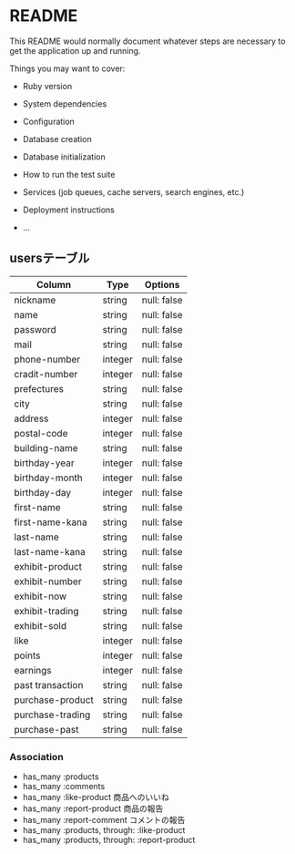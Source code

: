 # README

This README would normally document whatever steps are necessary to get the
application up and running.

Things you may want to cover:

* Ruby version

* System dependencies

* Configuration

* Database creation

* Database initialization

* How to run the test suite

* Services (job queues, cache servers, search engines, etc.)

* Deployment instructions

* ...


## usersテーブル
|Column|Type|Options|
|------|----|-------|
|nickname|string|null: false|
|name|string|null: false|名前
|password|string|null: false|パスワード
|mail|string|null: false|
|phone-number|integer|null: false|電話番号
|cradit-number|integer|null: false|クレジット番号
|prefectures|string|null: false|都道府県
|city|string|null: false|市区町村
|address|integer|null: false|番地
|postal-code|integer|null: false|郵便番号
|building-name|string|null: false|建物名
|birthday-year|integer|null: false|誕生年
|birthday-month|integer|null: false|月
|birthday-day|integer|null: false|日
|first-name|string|null: false|姓（漢字）
|first-name-kana|string|null: false|姓（仮名）
|last-name|string|null: false|名（漢字）
|last-name-kana|string|null: false|名（仮名）
|exhibit-product|string|null: false|出品した商品
|exhibit-number|string|null: false|出品数
|exhibit-now|string|null: false|出品中
|exhibit-trading|string|null: false|取引中(出品)
|exhibit-sold|string|null: false|売却済み
|like|integer|null: false|いいね！
|points|integer|null: false|ポイント
|earnings|integer|null: false|売上金
|past transaction|string|null: false|過去の取引
|purchase-product|string|null: false|購入した商品
|purchase-trading|string|null: false|取引中(購入)
|purchase-past|string|null: false|過去の購入品
### Association
- has_many :products
- has_many :comments
- has_many :like-product 商品へのいいね
- has_many :report-product 商品の報告
- has_many :report-comment コメントの報告
- has_many :products, through: :like-product
- has_many :products, through: :report-product
